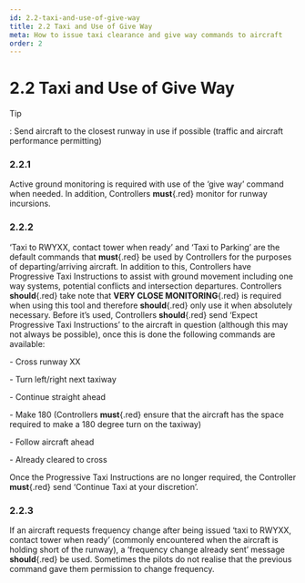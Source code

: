 ```yaml
---
id: 2.2-taxi-and-use-of-give-way
title: 2.2 Taxi and Use of Give Way
meta: How to issue taxi clearance and give way commands to aircraft
order: 2
---
```


# 2.2  Taxi and Use of Give Way

 

Tip

: Send aircraft to the closest runway in use if possible (traffic and aircraft performance permitting)

 

### 2.2.1    

Active ground monitoring is required with use of the ‘give way’ command when needed. In addition, Controllers **must**{.red} monitor for runway incursions.

 

### 2.2.2    

‘Taxi to RWYXX, contact tower when ready’ and ‘Taxi to Parking’ are the default commands that **must**{.red} be used by Controllers for the purposes of departing/arriving aircraft. In addition to this, Controllers have Progressive Taxi Instructions to assist with ground movement including one way systems, potential conflicts and intersection departures. Controllers **should**{.red} take note that **VERY CLOSE MONITORING**{.red} is required when using this tool and therefore **should**{.red} only use it when absolutely necessary. Before it’s used, Controllers **should**{.red} send ‘Expect Progressive Taxi Instructions’ to the aircraft in question (although this may not always be possible), once this is done the following commands are available:

 

\-    Cross runway XX

\-    Turn left/right next taxiway

\-    Continue straight ahead

\-    Make 180 (Controllers **must**{.red} ensure that the aircraft has the space required to make a 180 degree turn on the taxiway)

\-    Follow aircraft ahead

\-    Already cleared to cross

 

Once the Progressive Taxi Instructions are no longer required, the Controller **must**{.red} send ‘Continue Taxi at your discretion’.

 

### 2.2.3    

If an aircraft requests frequency change after being issued ‘taxi to RWYXX, contact tower when ready’ (commonly encountered when the aircraft is holding short of the runway), a ‘frequency change already sent’ message **should**{.red} be used. Sometimes the pilots do not realise that the previous command gave them permission to change frequency.

 